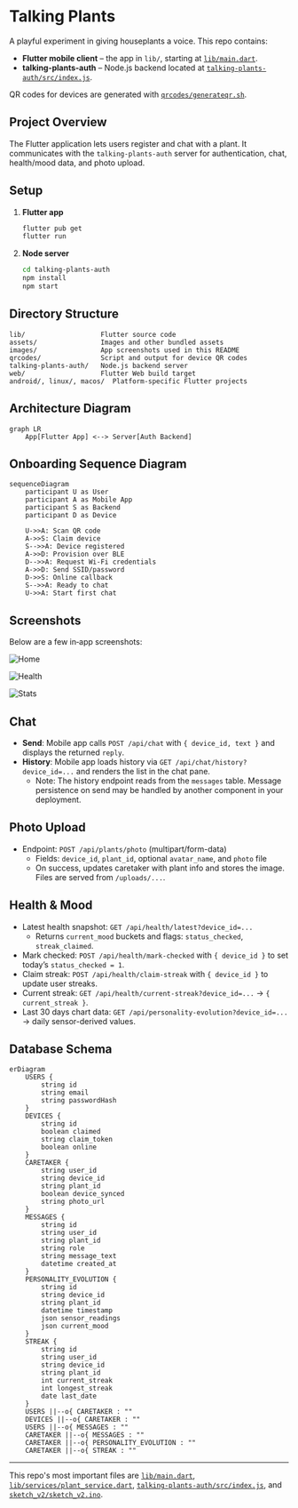 # Talking Plants

A playful experiment in giving houseplants a voice. This repo contains:

* **Flutter mobile client** – the app in `lib/`, starting at [`lib/main.dart`](lib/main.dart).
* **talking-plants-auth** – Node.js backend located at [`talking-plants-auth/src/index.js`](talking-plants-auth/src/index.js).

QR codes for devices are generated with [`qrcodes/generateqr.sh`](qrcodes/generateqr.sh).

## Project Overview

The Flutter application lets users register and chat with a plant. It communicates with the
`talking-plants-auth` server for authentication, chat, health/mood data, and photo upload.

## Setup

1. **Flutter app**
   ```bash
   flutter pub get
   flutter run
   ```

2. **Node server**
   ```bash
   cd talking-plants-auth
   npm install
   npm start
   ```

## Directory Structure

```
lib/                   Flutter source code
assets/                Images and other bundled assets
images/                App screenshots used in this README
qrcodes/               Script and output for device QR codes
talking-plants-auth/   Node.js backend server
web/                   Flutter Web build target
android/, linux/, macos/  Platform‑specific Flutter projects
```

## Architecture Diagram

```mermaid
graph LR
    App[Flutter App] <--> Server[Auth Backend]
```

## Onboarding Sequence Diagram

```mermaid
sequenceDiagram
    participant U as User
    participant A as Mobile App
    participant S as Backend
    participant D as Device

    U->>A: Scan QR code
    A->>S: Claim device
    S-->>A: Device registered
    A->>D: Provision over BLE
    D-->>A: Request Wi‑Fi credentials
    A->>D: Send SSID/password
    D->>S: Online callback
    S-->>A: Ready to chat
    U->>A: Start first chat
```

## Screenshots

Below are a few in‑app screenshots:

![Home](images/home.PNG)

![Health](images/health.PNG)

![Stats](images/stats.PNG)

## Chat

- **Send**: Mobile app calls `POST /api/chat` with `{ device_id, text }` and displays the returned `reply`.
- **History**: Mobile app loads history via `GET /api/chat/history?device_id=...` and renders the list in the chat pane.
  - Note: The history endpoint reads from the `messages` table. Message persistence on send may be handled by another component in your deployment.

## Photo Upload

- Endpoint: `POST /api/plants/photo` (multipart/form-data)
  - Fields: `device_id`, `plant_id`, optional `avatar_name`, and `photo` file
  - On success, updates caretaker with plant info and stores the image. Files are served from `/uploads/...`.

## Health & Mood

- Latest health snapshot: `GET /api/health/latest?device_id=...`
  - Returns `current_mood` buckets and flags: `status_checked`, `streak_claimed`.
- Mark checked: `POST /api/health/mark-checked` with `{ device_id }` to set today’s `status_checked = 1`.
- Claim streak: `POST /api/health/claim-streak` with `{ device_id }` to update user streaks.
- Current streak: `GET /api/health/current-streak?device_id=...` → `{ current_streak }`.
- Last 30 days chart data: `GET /api/personality-evolution?device_id=...` → daily sensor-derived values.

## Database Schema

```mermaid
erDiagram
    USERS {
        string id
        string email
        string passwordHash
    }
    DEVICES {
        string id
        boolean claimed
        string claim_token
        boolean online
    }
    CARETAKER {
        string user_id
        string device_id
        string plant_id
        boolean device_synced
        string photo_url
    }
    MESSAGES {
        string id
        string user_id
        string plant_id
        string role
        string message_text
        datetime created_at
    }
    PERSONALITY_EVOLUTION {
        string id
        string device_id
        string plant_id
        datetime timestamp
        json sensor_readings
        json current_mood
    }
    STREAK {
        string id
        string user_id
        string device_id
        string plant_id
        int current_streak
        int longest_streak
        date last_date
    }
    USERS ||--o{ CARETAKER : ""
    DEVICES ||--o{ CARETAKER : ""
    USERS ||--o{ MESSAGES : ""
    CARETAKER ||--o{ MESSAGES : ""
    CARETAKER ||--o{ PERSONALITY_EVOLUTION : ""
    CARETAKER ||--o{ STREAK : ""
```

---
This repo's most important files are [`lib/main.dart`](lib/main.dart),
[`lib/services/plant_service.dart`](lib/services/plant_service.dart),
[`talking-plants-auth/src/index.js`](talking-plants-auth/src/index.js), and
[`sketch_v2/sketch_v2.ino`](sketch_v2/sketch_v2.ino).
